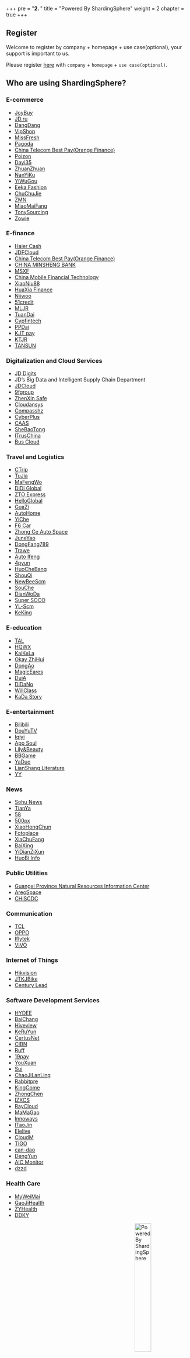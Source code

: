 +++
pre = "<b>2. </b>"
title = "Powered By ShardingSphere"
weight = 2
chapter = true
+++

## Register

Welcome to register by company + homepage + use case(optional), your support is important to us.

Please register [here](https://github.com/apache/shardingsphere/issues/234) with `company` + `homepage` + `use case(optional)`.

## Who are using ShardingSphere?

### E-commerce
<ul>
    <li><a href="https://www.joybuy.com/" rel="nofollow">JoyBuy</a></li>
    <li><a href="https://www.jd.ru/" rel="nofollow">JD.ru</a></li>
    <li><a href="http://www.dangdang.com/" rel="nofollow">DangDang</a></li>
    <li><a href="https://www.vip.com/" rel="nofollow">VipShop</a></li>
    <li><a href="https://www.missfresh.cn/" rel="nofollow">MissFresh</a></li>
    <li><a href="http://www.pagoda.com.cn/" rel="nofollow">Pagoda</a></li>
    <li><a href="https://www.bestpay.com.cn/" rel="nofollow">China Telecom Best Pay(Orange Finance)</a></li>
    <li><a href="https://poizon.com/" rel="nofollow">Poizon</a></li>
    <li><a href="https://www.dayi35.com/" rel="nofollow">Dayi35</a></li>
    <li><a href="https://www.zhuanzhuan.com/" rel="nofollow">ZhuanZhuan</a></li>
    <li><a href="https://www.nanyiku.com/" rel="nofollow">NanYiKu</a></li>
    <li><a href="https://www.yiwugou.com/" rel="nofollow">YiWuGou</a></li>
    <li><a href="http://www.eeka.cn/" rel="nofollow">Eeka Fashion</a></li>
    <li><a href="https://www.chuchujie.com/" rel="nofollow">ChuChuJie</a></li>
    <li><a href="https://www.zmn.cn/" rel="nofollow">ZMN</a></li>
    <li><a href="https://www.miaomaifang.com/" rel="nofollow">MiaoMaiFang</a></li>
    <li><a href="https://TonySourcing.com/" rel="nofollow">TonySourcing</a></li>
    <li><a href="https://zowiesunglasses.com/" rel="nofollow">Zowie</a></li>
</ul>

### E-finance
<ul>
    <li><a href="https://www.haiercash.com/" rel="nofollow">Haier Cash</a></li>
    <li><a href="https://www.jdfcloud.com/" rel="nofollow">JDFCloud</a></li>
    <li><a href="https://www.bestpay.com.cn/" rel="nofollow">China Telecom Best Pay(Orange Finance)</a></li>
    <li><a href="http://www.cmbc.com.cn/" rel="nofollow">CHINA MINSHENG BANK</a></li>
    <li><a href="https://www.msxf.com/" rel="nofollow">MSXF</a></li>
    <li><a href="https://jf.10086.cn/" rel="nofollow">China Mobile Financial Technology</a></li>   
    <li><a href="https://www.xiaoniu88.com/" rel="nofollow">XiaoNiu88</a></li>
    <li><a href="https://www.huaxiafinance.com/" rel="nofollow">HuaXia Finance</a></li>
    <li><a href="https://www.niiwoo.com/" rel="nofollow">Niiwoo</a></li>
    <li><a href="https://www.51credit.com/" rel="nofollow">51credit</a></li>
    <li><a href="https://www.mljr.com/" rel="nofollow">MLJR</a></li>
    <li><a href="https://www.tuandai.com/" rel="nofollow">TuanDai</a></li>
    <li><a href="https://www.cypfintech.com/" rel="nofollow">Cypfintech</a></li>
    <li><a href="https://www.ppdai.com/" rel="nofollow">PPDai</a></li>
    <li><a href="https://www.kjtpay.com/" rel="nofollow">KJT pay</a></li>
    <li><a href="https://www.ktjr.com/" rel="nofollow">KTJR</a></li>
    <li><a href="https://www.tansun.com/" rel="nofollow">TANSUN</a></li>
</ul>

### Digitalization and Cloud Services
<ul>
    <li><a href="https://www.jddglobal.com/" rel="nofollow">JD Digits</a></li>
    <li>JD’s Big Data and Intelligent Supply Chain Department</li>
    <li><a href="https://www.jdcloud.com/cn/" rel="nofollow">JDCloud</a></li>
    <li><a href="https://www.9fgroup.com/" rel="nofollow">9fgroup</a></li>
    <li><a href="http://www.zhenxinsafe.com/" rel="nofollow">ZhenXin Safe</a></li>
    <li><a href="http://www.cloudansys.com/" rel="nofollow">Cloudansys</a></li>
    <li><a href="http://www.compasshz.com/" rel="nofollow">Compasshz</a></li>
    <li><a href="http://www.cyberplus.com.cn/" rel="nofollow">CyberPlus</a></li>
    <li><a href="http://caas.com.cn/" rel="nofollow">CAAS</a></li>
    <li><a href="https://www.shebaotong.com/" rel="nofollow">SheBaoTong</a></li>
    <li><a href="https://www.itrus.com.cn/" rel="nofollow">ITrusChina</a></li>
    <li><a href="http://www.dtchuxing.com/" rel="nofollow">Bus Cloud</a></li>
</ul>

### Travel and Logistics
<ul>
    <li><a href="https://www.ctrip.com/" rel="nofollow">CTrip</a></li>
    <li><a href="https://www.tujia.com/" rel="nofollow">TuJia</a></li>
    <li><a href="https://www.mafengwo.cn/" rel="nofollow">MaFengWo</a></li>
    <li><a href="https://www.didiglobal.com/" rel="nofollow">DiDi Global</a></li>
    <li><a href="https://www.zto.com/" rel="nofollow">ZTO Express</a></li>
    <li><a href="https://www.helloglobal.com/" rel="nofollow">HelloGlobal</a></li>
    <li><a href="https://www.guazi.com/" rel="nofollow">GuaZi</a></li>
    <li><a href="https://www.autohome.com.cn/" rel="nofollow">AutoHome</a></li>
    <li><a href="https://www.yiche.com/" rel="nofollow">YiChe</a></li>
    <li><a href="http://www.f6car.com/" rel="nofollow">F6 Car</a></li>
    <li><a href="http://www.zcckj.com/" rel="nofollow">Zhong Ce Auto Space</a></li>
    <li><a href="http://www.juneyao.com/" rel="nofollow">JuneYao</a></li>
    <li><a href="http://www.dongfang789.com/" rel="nofollow">DongFang789</a></li>
    <li><a href="https://www.trawe.cn/" rel="nofollow">Trawe</a></li>
    <li><a href="https://auto.ifeng.com/" rel="nofollow">Auto Ifeng</a></li>
    <li><a href="https://4pyun.com/" rel="nofollow">4pyun</a></li>
    <li><a href="http://www.huochebang.com/" rel="nofollow">HuoCheBang</a></li>
    <li><a href="https://www.01zhuanche.com/" rel="nofollow">ShouQi</a></li>
    <li><a href="https://www.newbeescm.com/" rel="nofollow">NewBeeScm</a></li>
    <li><a href="https://www.souche.com/" rel="nofollow">SouChe</a></li>
    <li><a href="https://www.dianwoda.com/" rel="nofollow">DianWoDa</a></li>
    <li><a href="https://www.supersoco.com/" rel="nofollow">Super SOCO</a></li>
    <li><a href="http://www.yl-scm.com/" rel="nofollow">YL-Scm</a></li>
    <li><a href="https://www.keking.com" rel="nofollow">KeKing</a></li>

</ul>

### E-education
<ul>
    <li><a href="http://www.100tal.com/" rel="nofollow">TAL</a></li>
    <li><a href="http://www.hqwx.com/" rel="nofollow">HQWX</a></li>
    <li><a href="https://www.kaike.la/" rel="nofollow">KaiKeLa</a></li>
    <li><a href="https://www.okayzhihui.com/" rel="nofollow">Okay ZhiHui</a></li>
    <li><a href="http://edu.dongao.com/" rel="nofollow">DongAo</a></li>
    <li><a href="https://magicears.com.cn/" rel="nofollow">MagicEares</a></li>
    <li><a href="https://www.duia.com/" rel="nofollow">DuiA</a></li>
    <li><a href="http://www.didano.com/" rel="nofollow">DiDaNo</a></li>
    <li><a href="https://willclass.com/" rel="nofollow">WillClass</a></li>
    <li><a href="https://kada.hhdd.com/" rel="nofollow">KaDa Story</a></li>
</ul>

### E-entertainment
<ul>
    <li><a href="https://www.bilibili.com/" rel="nofollow">Bilibili</a></li>
    <li><a href="https://www.douyu.com/" rel="nofollow">DouYuTV</a></li>
    <li><a href="https://www.iqiyi.com/" rel="nofollow">Iqiyi</a></li>
    <li><a href="https://www.soulapp.cn/" rel="nofollow">App Soul</a></li>
    <li><a href="https://www.lrlz.com/" rel="nofollow">Lily&Beauty</a></li>
    <li><a href="https://www.bbgameonline.com/" rel="nofollow">BBGame</a></li>
    <li><a href="http://www.yaduo.com/" rel="nofollow">YaDuo</a></li>
    <li><a href="http://read.zhulang.com/" rel="nofollow">LianShang Literature</a></li>
    <li><a href="https://www.yy.com/" rel="nofollow">YY</a></li>
</ul>

### News
<ul>
    <li><a href="https://ss.sohu.com/" rel="nofollow">Sohu News</a></li>
    <li><a href="https://www.tianya.cn/" rel="nofollow">TianYa</a></li>
    <li><a href="https://bj.58.com/" rel="nofollow">58</a></li>
    <li><a href="https://500px.me/" rel="nofollow">500px</a></li>
    <li><a href="https://www.xiaohongchun.com/" rel="nofollow">XiaoHongChun</a></li>
    <li><a href="https://www.fotoplace.cc/" rel="nofollow">Fotoplace</a></li>
    <li><a href="https://www.xiachufang.com/" rel="nofollow">XiaChuFang</a></li>
    <li><a href="https://www.baixing.com/" rel="nofollow">BaiXing</a></li>
    <li><a href="https://www.yidianzixun.com/" rel="nofollow">YiDianZiXun</a></li>
    <li><a href="https://www.huobiinfo.com/" rel="nofollow">HuoBi Info</a></li>
</ul>

### Public Utilities
<ul>
    <li><a href="http://dnr.gxzf.gov.cn/" rel="nofollow">Guangxi Province Natural Resources Information Center</a></li>
    <li><a href="http://www.ascf.com.cn/" rel="nofollow">AreoSpace</a></li>
    <li><a href="http://www.chiscdc.com/" rel="nofollow">CHISCDC</a></li>
</ul>

### Communication
<ul>
    <li><a href="https://www.tcl.com/" rel="nofollow">TCL</a></li>
    <li><a href="https://www.oppo.com/" rel="nofollow">OPPO</a></li>
    <li><a href="https://www.iflytek.com/" rel="nofollow">Iflytek</a></li>
    <li><a href="https://www.vivo.com/" rel="nofollow">VIVO</a></li>
</ul>

### Internet of Things
<ul>
    <li><a href="https://www.hikvision.com/" rel="nofollow">Hikvision</a></li>
    <li><a href="http://www.jtkjbike.com/" rel="nofollow">JTKJBike</a></li>
    <li><a href="http://www.iotlead.com/" rel="nofollow">Century Lead</a></li>
</ul>


### Software Development Services
<ul>
    <li><a href="http://www.hydee.cn/" rel="nofollow">HYDEE</a></li>
    <li><a href="http://www.sdbaichang.com/" rel="nofollow">BaiChang</a></li>
    <li><a href="http://www.hiveview.com/" rel="nofollow">Hiveview</a></li>
    <li><a href="https://www.keruyun.com/" rel="nofollow">KeRuYun</a></li>
    <li><a href="http://www.certusnet.com.cn/" rel="nofollow">CertusNet</a></li>
    <li><a href="http://www.cibnvst.com/" rel="nofollow">CIBN</a></li>
    <li><a href="https://ruff.io/" rel="nofollow">Ruff</a></li>
    <li><a href="http://www.19pay.com.cn/" rel="nofollow">19pay</a></li>
    <li><a href="https://www.youx.mobi/" rel="nofollow">YouXuan</a></li>
    <li><a href="https://www.sui.com/" rel="nofollow">Sui</a></li>
    <li><a href="https://www.chaojilanling.cn/" rel="nofollow">ChaoJiLanLing</a></li>
    <li><a href="https://www.rabbitpre.com/" rel="nofollow">Rabbitpre</a></li>
    <li><a href="http://www.kingcome.cn/" rel="nofollow">KingCome</a></li>
    <li><a href="http://jszcrj.com/" rel="nofollow">ZhongChen</a></li>
    <li><a href="http://www.izxcs.com/" rel="nofollow">IZXCS</a></li>
    <li><a href="https://www.raycloud.com/" rel="nofollow">RayCloud</a></li>
    <li><a href="http://www.mamagao.cn/" rel="nofollow">MaMaGao</a></li>
    <li><a href="https://innoways.com/" rel="nofollow">Innoways</a></li>
    <li><a href="http://www.itaojin.cn/" rel="nofollow">ITaoJin</a></li>
    <li><a href="https://www.elelive.net/" rel="nofollow">Elelive</a></li>
    <li><a href="https://www.cloudm.com/" rel="nofollow">CloudM</a></li>
    <li><a href="http://tigosoft.com/" rel="nofollow">TIGO</a></li>
    <li><a href="https://www.can-dao.com/" rel="nofollow">can-dao</a></li>
    <li><a href="https://www.idengyun.com/" rel="nofollow">DengYun</a></li>
    <li><a href="http://www.aicmonitor.com/" rel="nofollow">AIC Monitor</a></li>
    <li><a href="http://www.dzzd.com" rel="nofollow">dzzd</a></li>
</ul>

### Health Care
<ul>
    <li><a href="https://www.myweimai.com/" rel="nofollow">MyWeiMai</a></li>
    <li><a href="http://www.gaojihealth.com/" rel="nofollow">GaoJiHealth</a></li>
    <li><a href="https://www.zyhealth.com/" rel="nofollow">ZYHealth</a></li>
    <li><a href="https://www.ddky.com/" rel="nofollow">DDKY</a></li>
</ul>

<img src="https://shardingsphere.apache.org/community/image/powered-by.png" width = "30%" height = "30%" align="right" alt="Powered By ShardingSphere" />
